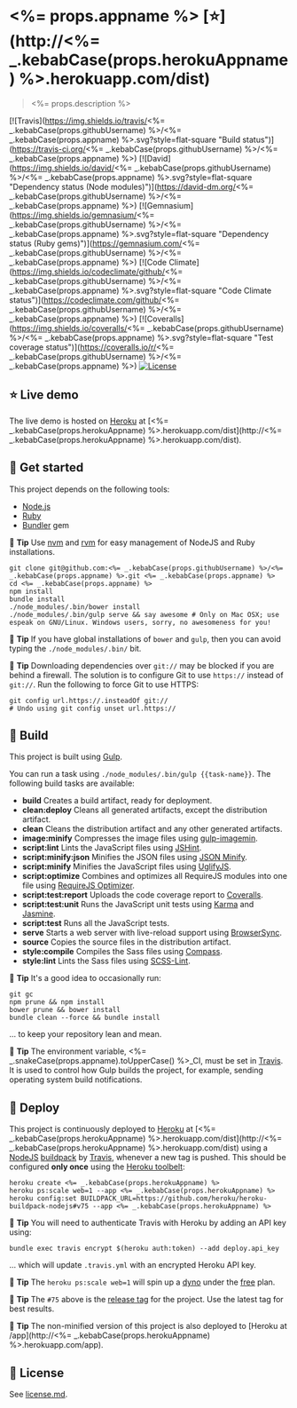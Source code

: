 # <%= props.appname %> [:star:](http://<%= _.kebabCase(props.herokuAppname) %>.herokuapp.com/dist)

> <%= props.description %>

[![Travis](https://img.shields.io/travis/<%= _.kebabCase(props.githubUsername) %>/<%= _.kebabCase(props.appname) %>.svg?style=flat-square "Build status")](https://travis-ci.org/<%= _.kebabCase(props.githubUsername) %>/<%= _.kebabCase(props.appname) %>)
[![David](https://img.shields.io/david/<%= _.kebabCase(props.githubUsername) %>/<%= _.kebabCase(props.appname) %>.svg?style=flat-square "Dependency status (Node modules)")](https://david-dm.org/<%= _.kebabCase(props.githubUsername) %>/<%= _.kebabCase(props.appname) %>)
[![Gemnasium](https://img.shields.io/gemnasium/<%= _.kebabCase(props.githubUsername) %>/<%= _.kebabCase(props.appname) %>.svg?style=flat-square "Dependency status (Ruby gems)")](https://gemnasium.com/<%= _.kebabCase(props.githubUsername) %>/<%= _.kebabCase(props.appname) %>)
[![Code Climate](https://img.shields.io/codeclimate/github/<%= _.kebabCase(props.githubUsername) %>/<%= _.kebabCase(props.appname) %>.svg?style=flat-square "Code Climate status")](https://codeclimate.com/github/<%= _.kebabCase(props.githubUsername) %>/<%= _.kebabCase(props.appname) %>)
[![Coveralls](https://img.shields.io/coveralls/<%= _.kebabCase(props.githubUsername) %>/<%= _.kebabCase(props.appname) %>.svg?style=flat-square "Test coverage status")](https://coveralls.io/r/<%= _.kebabCase(props.githubUsername) %>/<%= _.kebabCase(props.appname) %>)
[![License](https://img.shields.io/badge/license-MIT-blue.svg?style=flat-square)](license.md)


## :star: Live demo

The live demo is hosted on [Heroku](http://www.heroku.com) at [<%= _.kebabCase(props.herokuAppname) %>.herokuapp.com/dist](http://<%= _.kebabCase(props.herokuAppname) %>.herokuapp.com/dist).


## :rowboat: Get started

This project depends on the following tools:

* [Node.js](http://nodejs.org)
* [Ruby](https://www.ruby-lang.org)
* [Bundler](http://bundler.io) gem

:tophat: **Tip** Use [nvm](https://github.com/creationix/nvm) and [rvm](http://rvm.io) for easy management of NodeJS and Ruby installations.

```
git clone git@github.com:<%= _.kebabCase(props.githubUsername) %>/<%= _.kebabCase(props.appname) %>.git <%= _.kebabCase(props.appname) %>
cd <%= _.kebabCase(props.appname) %>
npm install
bundle install
./node_modules/.bin/bower install
./node_modules/.bin/gulp serve && say awesome # Only on Mac OSX; use espeak on GNU/Linux. Windows users, sorry, no awesomeness for you!
```

:tophat: **Tip** If you have global installations of `bower` and `gulp`, then you can avoid typing the `./node_modules/.bin/` bit.

:tophat: **Tip** Downloading dependencies over `git://` may be blocked if you are behind a firewall. The solution is to configure Git to use `https://` instead of `git://`. Run the following to force Git to use HTTPS:

```
git config url.https://.insteadOf git://
# Undo using git config unset url.https://
```


## :nut_and_bolt: Build

This project is built using [Gulp](http://gulpjs.com).

You can run a task using `./node_modules/.bin/gulp {{task-name}}`. The following build tasks are available:

* **build** Creates a build artifact, ready for deployment.
* **clean:deploy** Cleans all generated artifacts, except the distribution artifact.
* **clean** Cleans the distribution artifact and any other generated artifacts.
* **image:minify** Compresses the image files using [gulp-imagemin](https://www.npmjs.com/package/gulp-imagemin).
* **script:lint** Lints the JavaScript files using [JSHint](https://github.com/jshint/jshint).
* **script:minify:json** Minifies the JSON files using [JSON Minify](https://www.npmjs.org/package/gulp-jsonminify).
* **script:minify** Minifies the JavaScript files using [UglifyJS](http://github.com/mishoo/UglifyJS).
* **script:optimize** Combines and optimizes all RequireJS modules into one file using [RequireJS Optimizer](http://requirejs.org/docs/optimization.html).
* **script:test:report** Uploads the code coverage report to [Coveralls](https://coveralls.io).
* **script:test:unit** Runs the JavaScript unit tests using [Karma](http://karma-runner.github.io) and [Jasmine](http://jasmine.github.io).
* **script:test** Runs all the JavaScript tests.
* **serve** Starts a web server with live-reload support using [BrowserSync](http://www.browsersync.io).
* **source** Copies the source files in the distribution artifact.
* **style:compile** Compiles the Sass files using [Compass](http://compass-style.org).
* **style:lint** Lints the Sass files using [SCSS-Lint](https://github.com/causes/scss-lint).

:tophat: **Tip** It's a good idea to occasionally run:

```
git gc
npm prune && npm install
bower prune && bower install
bundle clean --force && bundle install
```

... to keep your repository lean and mean.

:tophat: **Tip** The environment variable, <%= _.snakeCase(props.appname).toUpperCase() %>_CI, must be set in [Travis](http://docs.travis-ci.com/user/environment-variables). It is used to control how Gulp builds the project, for example, sending operating system build notifications.


## :rocket: Deploy

This project is continuously deployed to [Heroku](http://www.heroku.com) at [<%= _.kebabCase(props.herokuAppname) %>.herokuapp.com/dist](http://<%= _.kebabCase(props.herokuAppname) %>.herokuapp.com/dist) using a [NodeJS](https://github.com/heroku/heroku-buildpack-nodejs) [buildpack](https://devcenter.heroku.com/articles/buildpacks) by [Travis](https://travis-ci.org), whenever a new tag is pushed. This should be configured **only once** using the [Heroku toolbelt](https://toolbelt.heroku.com):

```
heroku create <%= _.kebabCase(props.herokuAppname) %>
heroku ps:scale web=1 --app <%= _.kebabCase(props.herokuAppname) %>
heroku config:set BUILDPACK_URL=https://github.com/heroku/heroku-buildpack-nodejs#v75 --app <%= _.kebabCase(props.herokuAppname) %>
```

:tophat: **Tip** You will need to authenticate Travis with Heroku by adding an API key using:

```
bundle exec travis encrypt $(heroku auth:token) --add deploy.api_key
```

... which will update `.travis.yml` with an encrypted Heroku API key.

:tophat: **Tip** The `heroku ps:scale web=1` will spin up a [dyno](https://devcenter.heroku.com/articles/dynos) under the [free](https://blog.heroku.com/archives/2015/5/7/heroku-free-dynos) plan.

:tophat: **Tip** The `#75` above is the [release tag](https://github.com/heroku/heroku-buildpack-nodejs/releases) for the project. Use the latest tag for best results.

:tophat: **Tip** The non-minified version of this project is also deployed to [Heroku at /app](http://<%= _.kebabCase(props.herokuAppname) %>.herokuapp.com/app).


## :scroll: License

See [license.md](license.md).
